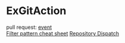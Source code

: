 # ExGitAction

pull request: [event](https://docs.github.com/en/actions/using-workflows/events-that-trigger-workflows#pull_request) </br>
[Filter pattern cheat sheet](https://docs.github.com/en/actions/using-workflows/workflow-syntax-for-github-actions#filter-pattern-cheat-sheet)
[Repository Dispatch](https://docs.github.com/en/rest/repos/repos#create-a-repository-dispatch-event)
